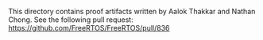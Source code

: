 This directory contains proof artifacts written by Aalok Thakkar and Nathan Chong.
See the following pull request:
https://github.com/FreeRTOS/FreeRTOS/pull/836
